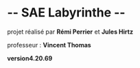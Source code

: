 #   -- SAE Labyrinthe --

projet réalisé par **Rémi Perrier** et **Jules Hirtz**

professeur : **Vincent Thomas**

__version4.20.69__
